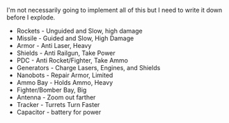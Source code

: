 I'm not necessarily going to implement all of this but I need to write it down before I explode.

- Rockets - Unguided and Slow, high damage
- Missile - Guided and Slow, High Damage
- Armor - Anti Laser, Heavy
- Shields - Anti Railgun, Take Power
- PDC - Anti Rocket/Fighter, Take Ammo
- Generators - Charge Lasers, Engines, and Shields
- Nanobots - Repair Armor, Limited
- Ammo Bay - Holds Ammo, Heavy
- Fighter/Bomber Bay, Big
- Antenna - Zoom out farther
- Tracker - Turrets Turn Faster
- Capacitor - battery for power